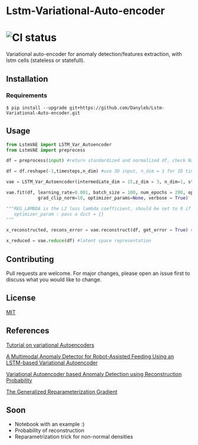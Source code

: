 # Lstm-Variational-Auto-encoder

#  ![CI status](https://img.shields.io/cocoapods/l/AFNetworking.svg)

Variational auto-encoder for anomaly detection/features extraction, with lstm cells (stateless or statefull). 

## Installation

### Requirements


`$ pip install --upgrade git+https://github.com/Danyleb/Lstm-Variational-Auto-encoder.git`

## Usage

```python
from LstmVAE import LSTM_Var_Autoencoder
from LstmVAE import preprocess

df = preprocess(input) #return standardized and normalized df, check NaN values replacing it with 0

df = df.reshape(-1,timesteps,n_dim) #use 3D input, n_dim = 1 for 1D time series. 

vae = LSTM_Var_Autoencoder(intermediate_dim = 15,z_dim = 3, n_dim=1, stateful = True) #default stateful = False

vae.fit(df, learning_rate=0.001, batch_size = 100, num_epochs = 200, opt = tf.train.AdamOptimizer, REG_LAMBDA = 0.01,
            grad_clip_norm=10, optimizer_params=None, verbose = True)

"""REG_LAMBDA is the L2 loss lambda coefficient, should be set to 0 if not desired.
   optimizer_param : pass a dict = {}
"""

x_reconstructed, recons_error = vae.reconstruct(df, get_error = True) #returns squared error

x_reduced = vae.reduce(df) #latent space representation
```



## Contributing
Pull requests are welcome. For major changes, please open an issue first to discuss what you would like to change.


## License
[MIT](https://choosealicense.com/licenses/mit/)

## References 
[Tutorial on variational Autoencoders](https://arxiv.org/pdf/1606.05908.pdf)

[A Multimodal Anomaly Detector for Robot-Assisted Feeding
Using an LSTM-based Variational Autoencoder](https://arxiv.org/pdf/1711.00614.pdf)

[Variational Autoencoder based Anomaly Detection
using Reconstruction Probability](http://dm.snu.ac.kr/static/docs/TR/SNUDM-TR-2015-03.pdf)

[The Generalized Reparameterization Gradient](http://www.cs.columbia.edu/~blei/papers/RuizTitsiasBlei2016b.pdf)

## Soon
- Notebook with an example :)
- Probability of reconstruction 
- Reparametrization trick for non-normal densities 
 

